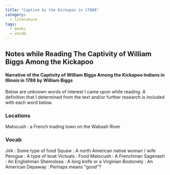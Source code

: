 ```yaml
---
title: "Captive by the Kickapoo in 17888"
category:
  - literature
tags:
  - books
  - vocab
---
```


## Notes while Reading The Captivity of William Biggs Among the Kickapoo
#### Narrative of the Captivity of William Biggs Among the Kickapoo Indians in Illinois in 1788 by William Biggs

Below are unknown words of interest I came upon while reading. A definition that I determined from the text and/or further research is included with each word below. 

### Locations
Matocush
: a French trading town on the Wabash River

### Vocab
Jirk
: Some type of food
Squaw
: A north American native woman / wife
Perogue
: A type of boat
Victuals
: Food
Matocush
: A Frenchman
Sagenash
: An Englishman
Shemolsea
: A long knife or a Virginian
Bostonely
: An American
Depaway
: Perhaps means "good"?

